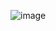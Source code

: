 ![image](https://user-images.githubusercontent.com/73943348/147275162-541f8bc1-b908-40bf-9026-76d182c968b6.png)
